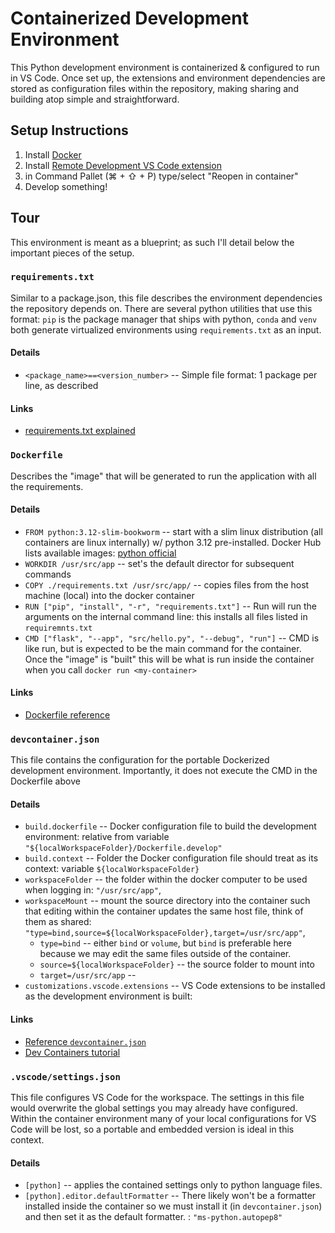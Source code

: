 # Containerized Development Environment

This Python development environment is containerized & configured to run in VS Code. Once set up, the extensions and environment dependencies are stored as configuration files within the repository, making sharing and building atop simple and straightforward.

## Setup Instructions

1. Install [Docker](https://docs.docker.com/desktop/install/mac-install/)
2. Install [Remote Development VS Code extension](https://marketplace.visualstudio.com/items?itemName=ms-vscode-remote.vscode-remote-extensionpack)
3. in Command Pallet (⌘ + ⇧ + P) type/select "Reopen in container"
4. Develop something!

## Tour

This environment is meant as a blueprint; as such I'll detail below the important pieces of the setup.

### `requirements.txt`

Similar to a package.json, this file describes the environment dependencies the repository depends on. There are several python utilities that use this format: `pip` is the package manager that ships with python, `conda` and `venv` both generate virtualized environments using `requirements.txt` as an input.

#### Details

- `<package_name>==<version_number>` -- Simple file format: 1 package per line, as described

#### Links
- [requirements.txt explained](https://www.freecodecamp.org/news/python-requirementstxt-explained/)

### `Dockerfile`

Describes the "image" that will be generated to run the application with all the requirements.

#### Details
- `FROM python:3.12-slim-bookworm` -- start with a slim linux distribution (all containers are linux internally) w/ python 3.12 pre-installed. Docker Hub lists available images: [python official](https://hub.docker.com/_/python/)
- `WORKDIR /usr/src/app` -- set's the default director for subsequent commands
- `COPY ./requirements.txt /usr/src/app/` -- copies files from the host machine (local) into the docker container
- `RUN ["pip", "install", "-r", "requirements.txt"]` -- Run will run the arguments on the internal command line: this installs all files listed in `requiremnts.txt`
- `CMD ["flask", "--app", "src/hello.py", "--debug", "run"]` -- CMD is like run, but is expected to be the main command for the container. Once the "image" is "built" this will be what is run inside the container when you call `docker run <my-container>`

#### Links

- [Dockerfile reference](https://docs.docker.com/engine/reference/builder)

### `devcontainer.json`

This file contains the configuration for the portable Dockerized development environment. Importantly, it does not execute the CMD in the Dockerfile above

#### Details

- `build.dockerfile` -- Docker configuration file to build the development environment: relative from variable `"${localWorkspaceFolder}/Dockerfile.develop"`
- `build.context` -- Folder the Docker configuration file should treat as its context: variable `${localWorkspaceFolder}`
- `workspaceFolder` -- the folder within the docker computer to be used when logging in: `"/usr/src/app"`,
- `workspaceMount` -- mount the source directory into the container such that editing within the container updates the same host file, think of them as shared: `"type=bind,source=${localWorkspaceFolder},target=/usr/src/app"`,
    - `type=bind` -- either `bind` or `volume`, but `bind` is preferable here because we may edit the same files outside of the container.
    - `source=${localWorkspaceFolder}` -- the source folder to mount into
    - `target=/usr/src/app` --
- `customizations.vscode.extensions` -- VS Code extensions to be installed as the development environment is built:

#### Links
- [Reference `devcontainer.json`](https://containers.dev/implementors/json_reference/)
- [Dev Containers tutorial](https://code.visualstudio.com/docs/devcontainers/tutorial)

### `.vscode/settings.json`

This file configures VS Code for the workspace.
The settings in this file would overwrite the global settings you may already have configured.
Within the container environment many of your local configurations for VS Code will be lost, so a portable and embedded version is ideal in this context.

#### Details

- `[python]` -- applies the contained settings only to python language files.
- `[python].editor.defaultFormatter` -- There likely won't be a formatter installed inside the container so we must install it (in `devcontainer.json`) and then set it as the default formatter. : `"ms-python.autopep8"`
